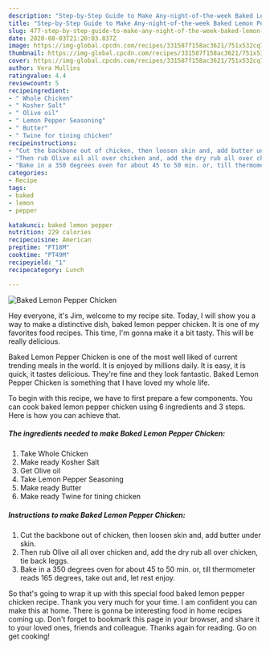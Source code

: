 ```yaml
---
description: "Step-by-Step Guide to Make Any-night-of-the-week Baked Lemon Pepper Chicken"
title: "Step-by-Step Guide to Make Any-night-of-the-week Baked Lemon Pepper Chicken"
slug: 477-step-by-step-guide-to-make-any-night-of-the-week-baked-lemon-pepper-chicken
date: 2020-08-03T21:20:03.837Z
image: https://img-global.cpcdn.com/recipes/331587f158ac3621/751x532cq70/baked-lemon-pepper-chicken-recipe-main-photo.jpg
thumbnail: https://img-global.cpcdn.com/recipes/331587f158ac3621/751x532cq70/baked-lemon-pepper-chicken-recipe-main-photo.jpg
cover: https://img-global.cpcdn.com/recipes/331587f158ac3621/751x532cq70/baked-lemon-pepper-chicken-recipe-main-photo.jpg
author: Vera Mullins
ratingvalue: 4.4
reviewcount: 5
recipeingredient:
- " Whole Chicken"
- " Kosher Salt"
- " Olive oil"
- " Lemon Pepper Seasoning"
- " Butter"
- " Twine for tining chicken"
recipeinstructions:
- "Cut the backbone out of chicken, then loosen skin and, add butter under skin."
- "Then rub Olive oil all over chicken and, add the dry rub all over chicken, tie back leggs."
- "Bake in a 350 degrees oven for about 45 to 50 min. or, till thermometer reads 165 degrees, take out and, let rest enjoy."
categories:
- Recipe
tags:
- baked
- lemon
- pepper

katakunci: baked lemon pepper 
nutrition: 229 calories
recipecuisine: American
preptime: "PT18M"
cooktime: "PT49M"
recipeyield: "1"
recipecategory: Lunch

---
```



![Baked Lemon Pepper Chicken](https://img-global.cpcdn.com/recipes/331587f158ac3621/751x532cq70/baked-lemon-pepper-chicken-recipe-main-photo.jpg)

Hey everyone, it's Jim, welcome to my recipe site. Today, I will show you a way to make a distinctive dish, baked lemon pepper chicken. It is one of my favorites food recipes. This time, I'm gonna make it a bit tasty. This will be really delicious.



Baked Lemon Pepper Chicken is one of the most well liked of current trending meals in the world. It is enjoyed by millions daily. It is easy, it is quick, it tastes delicious. They're fine and they look fantastic. Baked Lemon Pepper Chicken is something that I have loved my whole life.


To begin with this recipe, we have to first prepare a few components. You can cook baked lemon pepper chicken using 6 ingredients and 3 steps. Here is how you can achieve that.

##### The ingredients needed to make Baked Lemon Pepper Chicken:

1. Take  Whole Chicken
1. Make ready  Kosher Salt
1. Get  Olive oil
1. Take  Lemon Pepper Seasoning
1. Make ready  Butter
1. Make ready  Twine for tining chicken




##### Instructions to make Baked Lemon Pepper Chicken:

1. Cut the backbone out of chicken, then loosen skin and, add butter under skin.
1. Then rub Olive oil all over chicken and, add the dry rub all over chicken, tie back leggs.
1. Bake in a 350 degrees oven for about 45 to 50 min. or, till thermometer reads 165 degrees, take out and, let rest enjoy.




So that's going to wrap it up with this special food baked lemon pepper chicken recipe. Thank you very much for your time. I am confident you can make this at home. There is gonna be interesting food in home recipes coming up. Don't forget to bookmark this page in your browser, and share it to your loved ones, friends and colleague. Thanks again for reading. Go on get cooking!
